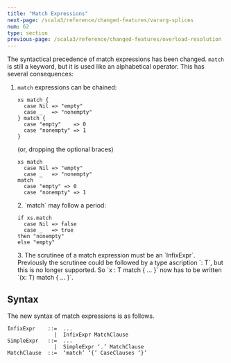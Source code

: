 ```yaml
---
title: "Match Expressions"
next-page: /scala3/reference/changed-features/vararg-splices
num: 62
type: section
previous-page: /scala3/reference/changed-features/overload-resolution
---
```


<!-- THIS FILE HAS BEEN GENERATED BY SCALADOC PREPROCESSOR. NOTE THAT ANY CHANGES TO THIS FILE CAN BE OVERRIDEN IN THE FUTURE -->

The syntactical precedence of match expressions has been changed.
`match` is still a keyword, but it is used like an alphabetical operator. This has several consequences:

1. `match` expressions can be chained:

   <div class="snippet" ><div class="buttons"></div><pre><code class="language-scala"><span id="0" class="" >xs match {
   </span><span id="1" class="" >  case Nil =&gt; &quot;empty&quot;
   </span><span id="2" class="" >  case _   =&gt; &quot;nonempty&quot;
   </span><span id="3" class="" >} match {
   </span><span id="4" class="" >  case &quot;empty&quot;    =&gt; 0
   </span><span id="5" class="" >  case &quot;nonempty&quot; =&gt; 1
   </span><span id="6" class="" >}
   </span></code></pre></div>

   (or, dropping the optional braces)

   <div class="snippet" ><div class="buttons"></div><pre><code class="language-scala"><span id="0" class="" >xs match
   </span><span id="1" class="" >  case Nil =&gt; &quot;empty&quot;
   </span><span id="2" class="" >  case _   =&gt; &quot;nonempty&quot;
   </span><span id="3" class="" >match
   </span><span id="4" class="" >  case &quot;empty&quot; =&gt; 0
   </span><span id="5" class="" >  case &quot;nonempty&quot; =&gt; 1
   </span></code></pre></div>2. `match` may follow a period:

   <div class="snippet" ><div class="buttons"></div><pre><code class="language-scala"><span id="0" class="" >if xs.match
   </span><span id="1" class="" >  case Nil =&gt; false
   </span><span id="2" class="" >  case _   =&gt; true
   </span><span id="3" class="" >then &quot;nonempty&quot;
   </span><span id="4" class="" >else &quot;empty&quot;
   </span></code></pre></div>3. The scrutinee of a match expression must be an `InfixExpr`. Previously the scrutinee could be followed by a type ascription `: T`, but this is no longer supported. So `x : T match { ... }` now has to be
   written `(x: T) match { ... }`.

## Syntax

The new syntax of match expressions is as follows.

```
InfixExpr    ::=  ...
               |  InfixExpr MatchClause
SimpleExpr   ::=  ...
               |  SimpleExpr ‘.’ MatchClause
MatchClause  ::=  ‘match’ ‘{’ CaseClauses ‘}’
```

